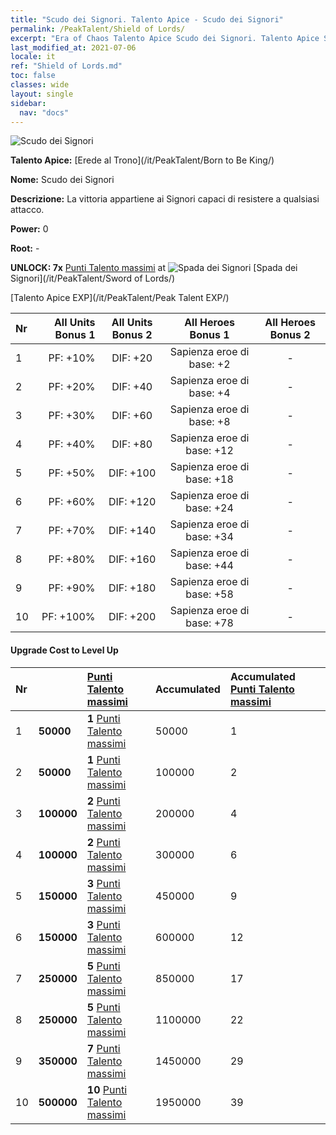```yaml
---
title: "Scudo dei Signori. Talento Apice - Scudo dei Signori"
permalink: /PeakTalent/Shield of Lords/
excerpt: "Era of Chaos Talento Apice Scudo dei Signori. Talento Apice Scudo dei Signori. Scudo dei Signori"
last_modified_at: 2021-07-06
locale: it
ref: "Shield of Lords.md"
toc: false
classes: wide
layout: single
sidebar:
  nav: "docs"
---
```


  ![Scudo dei Signori](/images/pt/talent_4302.png)

  **Talento Apice:** [Erede al Trono](/it/PeakTalent/Born to Be King/)

  **Nome:** Scudo dei Signori

  **Descrizione:** La vittoria appartiene ai Signori capaci di resistere a qualsiasi attacco.

  **Power:** 0

  **Root:** -

  **UNLOCK: 7x** [Punti Talento massimi](/ItemsIT/con_934/) at ![Spada dei Signori](/images/pt/talent_4301.png) [Spada dei Signori](/it/PeakTalent/Sword of Lords/)

  [Talento Apice EXP](/it/PeakTalent/Peak Talent EXP/)

  | Nr | All Units Bonus 1 | All Units Bonus 2 | All Heroes Bonus 1 | All Heroes Bonus 2 |
  |:---|--------------:|:-------------:|:-------------:|:-------------:|
  | 1 | PF: +10% | DIF: +20 | Sapienza eroe di base: +2 | - |
  | 2 | PF: +20% | DIF: +40 | Sapienza eroe di base: +4 | - |
  | 3 | PF: +30% | DIF: +60 | Sapienza eroe di base: +8 | - |
  | 4 | PF: +40% | DIF: +80 | Sapienza eroe di base: +12 | - |
  | 5 | PF: +50% | DIF: +100 | Sapienza eroe di base: +18 | - |
  | 6 | PF: +60% | DIF: +120 | Sapienza eroe di base: +24 | - |
  | 7 | PF: +70% | DIF: +140 | Sapienza eroe di base: +34 | - |
  | 8 | PF: +80% | DIF: +160 | Sapienza eroe di base: +44 | - |
  | 9 | PF: +90% | DIF: +180 | Sapienza eroe di base: +58 | - |
  | 10 | PF: +100% | DIF: +200 | Sapienza eroe di base: +78 | - |


#### Upgrade Cost to Level Up

  | Nr | <i class="fas fa-coins"/> | [Punti Talento massimi](/ItemsIT/con_934/) | Accumulated <i class="fas fa-coins"/> | Accumulated [Punti Talento massimi](/ItemsIT/con_934/) |
  |:---|:--------------|:-------------|:-------------|:-------------|
  | 1 | **50000** | **1** [Punti Talento massimi](/ItemsIT/con_934/) | 50000 | 1 |
  | 2 | **50000** | **1** [Punti Talento massimi](/ItemsIT/con_934/) | 100000 | 2 |
  | 3 | **100000** | **2** [Punti Talento massimi](/ItemsIT/con_934/) | 200000 | 4 |
  | 4 | **100000** | **2** [Punti Talento massimi](/ItemsIT/con_934/) | 300000 | 6 |
  | 5 | **150000** | **3** [Punti Talento massimi](/ItemsIT/con_934/) | 450000 | 9 |
  | 6 | **150000** | **3** [Punti Talento massimi](/ItemsIT/con_934/) | 600000 | 12 |
  | 7 | **250000** | **5** [Punti Talento massimi](/ItemsIT/con_934/) | 850000 | 17 |
  | 8 | **250000** | **5** [Punti Talento massimi](/ItemsIT/con_934/) | 1100000 | 22 |
  | 9 | **350000** | **7** [Punti Talento massimi](/ItemsIT/con_934/) | 1450000 | 29 |
  | 10 | **500000** | **10** [Punti Talento massimi](/ItemsIT/con_934/) | 1950000 | 39 |
